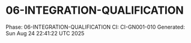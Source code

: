 # 06-INTEGRATION-QUALIFICATION
Phase: 06-INTEGRATION-QUALIFICATION
CI: CI-GN001-010
Generated: Sun Aug 24 22:41:22 UTC 2025
